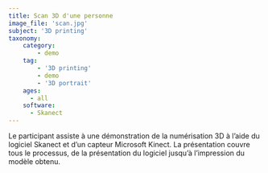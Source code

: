 ```yaml
---
title: Scan 3D d'une personne
image_file: 'scan.jpg'
subject: '3D printing'
taxonomy:
    category:
        - demo
    tag:
        - '3D printing'
        - demo
        - '3D portrait'
    ages:
      - all
    software:
      - Skanect
---
```

Le participant assiste à une démonstration de la numérisation 3D à l’aide du logiciel Skanect et d’un capteur Microsoft Kinect. La présentation couvre tous le processus, de la présentation du logiciel jusqu’à l’impression du modèle obtenu.
